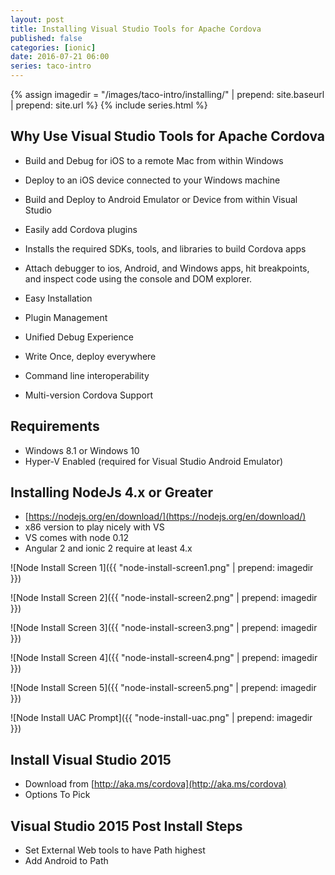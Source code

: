 ```yaml
---
layout: post
title: Installing Visual Studio Tools for Apache Cordova 
published: false
categories: [ionic]
date: 2016-07-21 06:00
series: taco-intro
---
```

{% assign imagedir = "/images/taco-intro/installing/" | prepend: site.baseurl | prepend: site.url %}
{% include series.html %}

## Why Use Visual Studio Tools for Apache Cordova

* Build and Debug for iOS to a remote Mac from within Windows
* Deploy to an iOS device connected to your Windows machine
* Build and Deploy to Android Emulator or Device from within Visual Studio
* Easily add Cordova plugins
* Installs the required SDKs, tools, and libraries to build Cordova apps
* Attach debugger to ios, Android, and Windows apps, hit breakpoints, and inspect code using the console and DOM explorer.

* Easy Installation
* Plugin Management
* Unified Debug Experience
* Write Once, deploy everywhere
* Command line interoperability
* Multi-version Cordova Support

## Requirements

* Windows 8.1 or Windows 10
* Hyper-V Enabled (required for Visual Studio Android Emulator)

## Installing NodeJs 4.x or Greater

* [https://nodejs.org/en/download/](https://nodejs.org/en/download/)
* x86 version to play nicely with VS
* VS comes with node 0.12
* Angular 2 and ionic 2 require at least 4.x

![Node Install Screen 1]({{ "node-install-screen1.png" | prepend: imagedir }})

![Node Install Screen 2]({{ "node-install-screen2.png" | prepend: imagedir }})

![Node Install Screen 3]({{ "node-install-screen3.png" | prepend: imagedir }})

![Node Install Screen 4]({{ "node-install-screen4.png" | prepend: imagedir }})

![Node Install Screen 5]({{ "node-install-screen5.png" | prepend: imagedir }})

![Node Install UAC Prompt]({{ "node-install-uac.png" | prepend: imagedir }})

## Install Visual Studio 2015

* Download from [http://aka.ms/cordova](http://aka.ms/cordova)
* Options To Pick

## Visual Studio 2015 Post Install Steps

* Set External Web tools to have Path highest
* Add Android to Path
